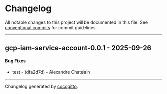 # Changelog
All notable changes to this project will be documented in this file. See [conventional commits](https://www.conventionalcommits.org/) for commit guidelines.

- - -
## gcp-iam-service-account-0.0.1 - 2025-09-26
#### Bug Fixes
- test - (dfa2d7d) - Alexandre Chatelain

- - -

Changelog generated by [cocogitto](https://github.com/cocogitto/cocogitto).